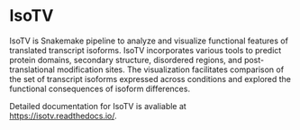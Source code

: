 # IsoTV

IsoTV is Snakemake pipeline to analyze and visualize functional features of translated transcript isoforms. IsoTV incorporates various tools to predict protein domains, secondary structure, disordered regions, and post-translational modification sites. The visualization facilitates comparison of the set of transcript isoforms expressed across conditions and explored the functional consequences of isoform differences.

Detailed documentation for IsoTV is avaliable at https://isotv.readthedocs.io/.
